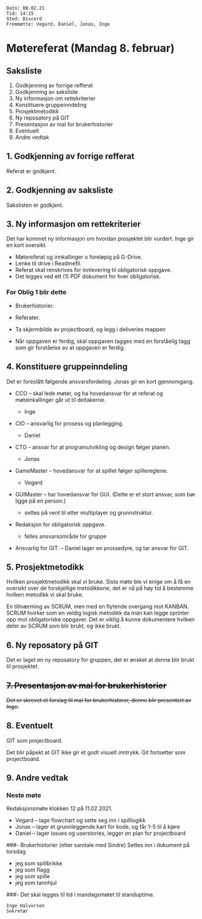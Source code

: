     Dato: 08.02.21
    Tid: 14:15
    Sted: Discord
    Fremmøtte: Vegard, Daniel, Jonas, Inge
    
# Møtereferat (Mandag 8. februar)

## Saksliste
1. Godkjenning av forrige refferat
2. Godkjenning av saksliste
3. Ny informasjon om rettekriterier
4. Konstituere gruppeinndeling
5. Prosjektmetodikk
6. Ny reposatory på GIT
7. Presentasjon av mal for brukerhistorier
8. Eventuelt
9. Andre vedtak

## 1. Godkjenning av forrige refferat
Referat er godkjent.

## 2. Godkjenning av saksliste
Sakslisten er godkjent.

## 3. Ny informasjon om rettekriterier
Det har kommet ny informasjon om hvordan prosjektet blir vurdert. Inge gir en kort oversikt.
  - Møtereferat og innkallinger o foreløpig på G-Drive.
  - Lenke til drive i Readmefil.
  - Referat skal renskrives for innlevering til obligatorisk oppgave.
  - Det legges ved ett (1) PDF dokument for hver obligatorisk.

### For Oblig 1 blir dette
  - Brukerhistorier.
    
  - Referater.
    
  - Ta skjermbilde av projectboard, og legg i deliveries mappen
    
  - Når oppgaven er ferdig, skal oppgaven tagges med en forståelig tagg som gir forståelse av at oppgaven er ferdig.

## 4. Konstituere gruppeinndeling
Det er foreslått følgende ansvarsfordeling. Jonas gir en kort gjennomgang.

  - CCO – skal lede møter, og ha hovedansvar for at referat og møteinkallinger går ut til deltakerne. 
    - Inge
    
  - CIO – ansvarlig for prosess og planlegging. 
    - Daniel
  
  - CTO – ansvar for at programutvikling og design følger planen. 
    - Jonas
  
  - GameMaster – hovedansvar for at spillet følger spillereglene. 
    - Vegard
  
  - GUIMaster – har hovedansvar for GUI. (Dette er et stort ansvar, som bør ligge på en person.) 
    - settes på vent til etter multiplayer og grunnstruktur.
  
  - Redaksjon for obligatorisk oppgave.
    - felles ansvarsområde for gruppe
  
  - Ansvarlig for GIT.
    – Daniel lager en prossedyre, og tar ansvar for GIT.

## 5. Prosjektmetodikk
Hvilken prosjektmetodikk skal vi bruke. Siste møte ble vi enige om å få en oversikt over de
forskjellige metodikkene, det er nå på høy tid å bestemme hvilken metodikk vi skal bruke.

En tillnærming av SCRUM, men med en flytende overgang mot KANBAN. SCRUM hvirker som
en veldig logisk metodikk da man kan legge sprinter opp mot obligatoriske oppgaver. Det er viktig
å kunne dokumentere hvilken deler av SCRUM som blir brukt, og ikke brukt.

## 6. Ny reposatory på GIT
Det er laget en ny reposatory for gruppen, det er ønsket at denne blir brukt til prosjektet.

## ~~7. Presentasjon av mal for brukerhistorier~~
~~Det er skrevet et forslag til mal for brukerhistorer, denne blir presentert av Inge.~~

## 8. Eventuelt
GIT som projectboard.

Det blir påpekt at GIT ikke gir et godt visuelt inntrykk. Git fortsetter som projectboard.

## 9. Andre vedtak

### Neste møte
Redaksjonsmøte klokken 12 på 11.02.2021.

  - Vegard – lage flowchart og sette seg inn i spilllogikk
  - Jonas – lager et grunnleggende kart for kode, og får 1-5 til å kjøre
  - Daniel – lager issues og userstories, legger en plan for projectboard
    
###- Brukerhistorier (etter samtale med Sindre)
Settes inn i dokument på torsdag

  - jeg som spillbrikke
  - jeg som flagg
  - jeg som spille
  - jeg som tannhjul

###- Det skal legges til tid i mandagsmøtet til standuptime.

    Inge Halvorsen
    Sekretær